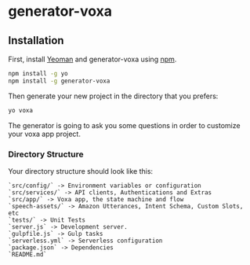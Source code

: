 # generator-voxa

## Installation

First, install [Yeoman](http://yeoman.io) and generator-voxa using [npm](https://www.npmjs.com/).

```bash
npm install -g yo
npm install -g generator-voxa
```

Then generate your new project in the directory that you prefers:

```bash
yo voxa
```

The generator is going to ask you some questions in order to customize your voxa app project.

### Directory Structure

Your directory structure should look like this:

	`src/config/` -> Environment variables or configuration
	`src/services/` -> API clients, Authentications and Extras
	`src/app/` -> Voxa app, the state machine and flow
	`speech-assets/` -> Amazon Utterances, Intent Schema, Custom Slots, etc
	`tests/` -> Unit Tests
	`server.js` -> Development server.
	`gulpfile.js` -> Gulp tasks
	`serverless.yml` -> Serverless configuration
	`package.json` -> Dependencies
	`README.md`
